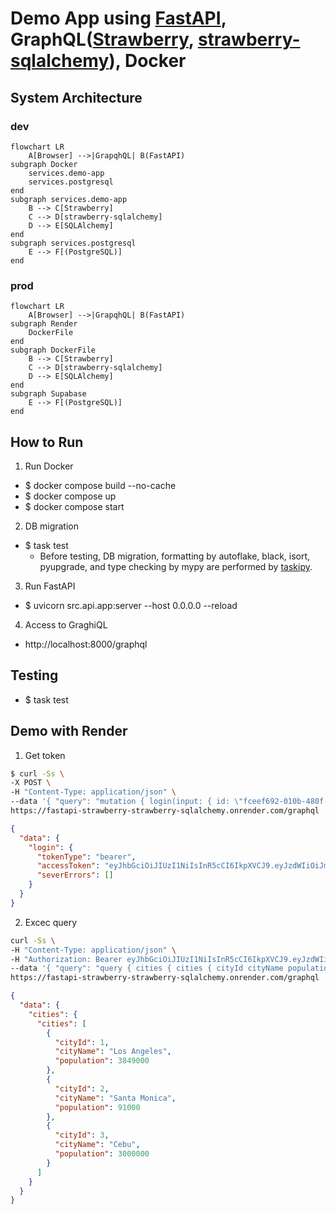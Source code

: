 # Demo App using [FastAPI](https://fastapi.tiangolo.com/), GraphQL([Strawberry](https://strawberry.rocks/), [strawberry-sqlalchemy](https://github.com/strawberry-graphql/strawberry-sqlalchemy)), Docker
## System Architecture
### dev
```mermaid
flowchart LR
    A[Browser] -->|GrapqhQL| B(FastAPI)
subgraph Docker
    services.demo-app
    services.postgresql
end
subgraph services.demo-app
    B --> C[Strawberry]
    C --> D[strawberry-sqlalchemy]
    D --> E[SQLAlchemy]
end
subgraph services.postgresql
    E --> F[(PostgreSQL)]
end
```

### prod
```mermaid
flowchart LR
    A[Browser] -->|GrapqhQL| B(FastAPI)
subgraph Render
    DockerFile
end
subgraph DockerFile
    B --> C[Strawberry]
    C --> D[strawberry-sqlalchemy]
    D --> E[SQLAlchemy]
end
subgraph Supabase
    E --> F[(PostgreSQL)]
end
```

## How to Run
1. Run Docker
- $ docker compose build --no-cache
- $ docker compose up
- $ docker compose start
2. DB migration
- $ task test
  - Before testing, DB migration, formatting by autoflake, black, isort, pyupgrade, and type checking by mypy are performed by [taskipy](https://github.com/taskipy/taskipy).
3. Run FastAPI
- $ uvicorn src.api.app:server --host 0.0.0.0 --reload
4. Access to GraghiQL
- http://localhost:8000/graphql

## Testing
- $ task test

## Demo with Render
1. Get token
```bash
$ curl -Ss \
-X POST \
-H "Content-Type: application/json" \
--data '{ "query": "mutation { login(input: { id: \"fceef692-010b-480f-899c-5a6e8bab23a7\", password: \"admin\" }) { tokenType accessToken severErrors { msg } } }" }' \
https://fastapi-strawberry-strawberry-sqlalchemy.onrender.com/graphql | jq .
```
```json
{
  "data": {
    "login": {
      "tokenType": "bearer",
      "accessToken": "eyJhbGciOiJIUzI1NiIsInR5cCI6IkpXVCJ9.eyJzdWIiOiJmY2VlZjY5Mi0wMTBiLTQ4MGYtODk5Yy01YTZlOGJhYjIzYTciLCJleHAiOjE2OTU1NDg0MTh9.YFvZL07ZTFDURfdzaU_Xk096iz2nLdeJ2gBcgmL6xSA",
      "severErrors": []
    }
  }
}
```

2. Excec query
```bash
curl -Ss \
-H "Content-Type: application/json" \
-H "Authorization: Bearer eyJhbGciOiJIUzI1NiIsInR5cCI6IkpXVCJ9.eyJzdWIiOiJmY2VlZjY5Mi0wMTBiLTQ4MGYtODk5Yy01YTZlOGJhYjIzYTciLCJleHAiOjE2OTU1NDg0MTh9.YFvZL07ZTFDURfdzaU_Xk096iz2nLdeJ2gBcgmL6xSA" \
--data '{ "query": "query { cities { cities { cityId cityName population } } }" }' \
https://fastapi-strawberry-strawberry-sqlalchemy.onrender.com/graphql | jq .
```
```json
{
  "data": {
    "cities": {
      "cities": [
        {
          "cityId": 1,
          "cityName": "Los Angeles",
          "population": 3849000
        },
        {
          "cityId": 2,
          "cityName": "Santa Monica",
          "population": 91000
        },
        {
          "cityId": 3,
          "cityName": "Cebu",
          "population": 3000000
        }
      ]
    }
  }
}
```
